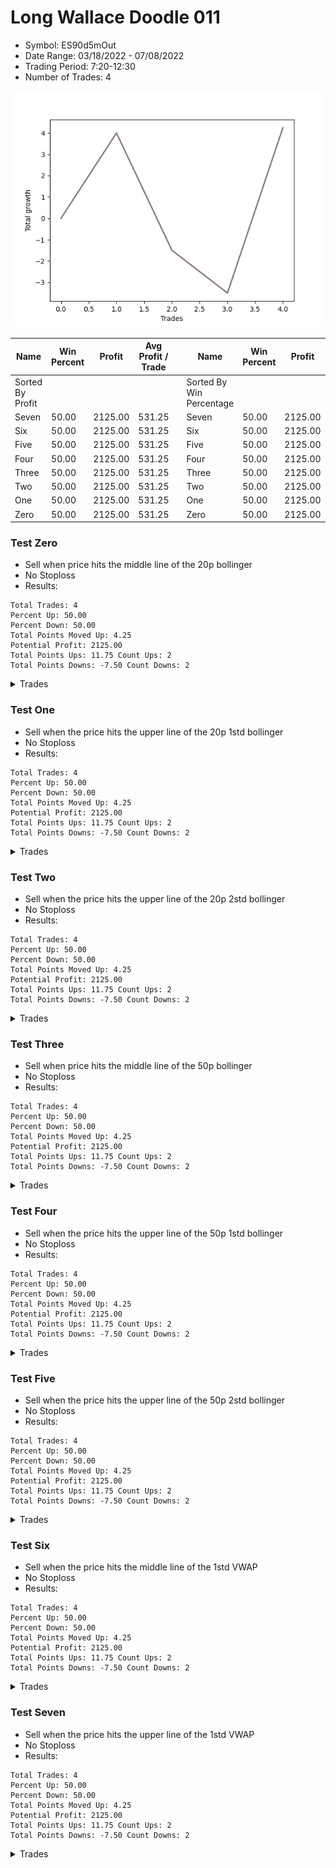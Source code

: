 # Long Wallace Doodle 011 
- Symbol: ES90d5mOut
- Date Range: 03/18/2022 - 07/08/2022
- Trading Period: 7:20-12:30
- Number of Trades: 4

![Plot](LongWallaceDoodle011ES90d5mOut.png)

| Name | Win Percent | Profit | Avg Profit / Trade |     | Name | Win Percent | Profit | Avg Profit / Trade |
| ---- | ----------- | ------ | ------------------ | --- | ---- | ----------- | ------ | ------------------ |
| Sorted By <br> Profit | | | | | Sorted By <br> Win Percentage ||||
| Seven | 50.00 | 2125.00 | 531.25 |     | Seven | 50.00 | 2125.00 | 531.25 |
| Six | 50.00 | 2125.00 | 531.25 |     | Six | 50.00 | 2125.00 | 531.25 |
| Five | 50.00 | 2125.00 | 531.25 |     | Five | 50.00 | 2125.00 | 531.25 |
| Four | 50.00 | 2125.00 | 531.25 |     | Four | 50.00 | 2125.00 | 531.25 |
| Three | 50.00 | 2125.00 | 531.25 |     | Three | 50.00 | 2125.00 | 531.25 |
| Two | 50.00 | 2125.00 | 531.25 |     | Two | 50.00 | 2125.00 | 531.25 |
| One | 50.00 | 2125.00 | 531.25 |     | One | 50.00 | 2125.00 | 531.25 |
| Zero | 50.00 | 2125.00 | 531.25 |     | Zero | 50.00 | 2125.00 | 531.25 |

### Test Zero
* Sell when price hits the middle line of the 20p bollinger
* No Stoploss
* Results:
```
Total Trades: 4
Percent Up: 50.00
Percent Down: 50.00
Total Points Moved Up: 4.25
Potential Profit: 2125.00
Total Points Ups: 11.75 Count Ups: 2
Total Points Downs: -7.50 Count Downs: 2
```

<details><summary>Trades</summary>

<code>In: 2022-04-20 11:45:00		Out: 2022-04-20 12:15:55		Total Position Time: 30:55		Total Move Up: 4.00		Total to Date: 4.00</code> <br />
<code>In: 2022-04-27 12:10:00		Out: 2022-04-27 12:40:55		Total Position Time: 30:55		Total Move Up: -5.50		Total to Date: -1.50</code> <br />
<code>In: 2022-04-27 12:25:00		Out: 2022-04-27 12:55:55		Total Position Time: 30:55		Total Move Up: -2.00		Total to Date: -3.50</code> <br />
<code>In: 2022-05-13 11:15:00		Out: 2022-05-13 11:45:55		Total Position Time: 30:55		Total Move Up: 7.75		Total to Date: 4.25</code> <br />


</details>

### Test One
* Sell when the price hits the upper line of the 20p 1std bollinger
* No Stoploss
* Results:
```
Total Trades: 4
Percent Up: 50.00
Percent Down: 50.00
Total Points Moved Up: 4.25
Potential Profit: 2125.00
Total Points Ups: 11.75 Count Ups: 2
Total Points Downs: -7.50 Count Downs: 2
```

<details><summary>Trades</summary>

<code>In: 2022-04-20 11:45:00		Out: 2022-04-20 12:15:55		Total Position Time: 30:55		Total Move Up: 4.00		Total to Date: 4.00</code> <br />
<code>In: 2022-04-27 12:10:00		Out: 2022-04-27 12:40:55		Total Position Time: 30:55		Total Move Up: -5.50		Total to Date: -1.50</code> <br />
<code>In: 2022-04-27 12:25:00		Out: 2022-04-27 12:55:55		Total Position Time: 30:55		Total Move Up: -2.00		Total to Date: -3.50</code> <br />
<code>In: 2022-05-13 11:15:00		Out: 2022-05-13 11:45:55		Total Position Time: 30:55		Total Move Up: 7.75		Total to Date: 4.25</code> <br />


</details>

### Test Two
* Sell when the price hits the upper line of the 20p 2std bollinger
* No Stoploss
* Results:
```
Total Trades: 4
Percent Up: 50.00
Percent Down: 50.00
Total Points Moved Up: 4.25
Potential Profit: 2125.00
Total Points Ups: 11.75 Count Ups: 2
Total Points Downs: -7.50 Count Downs: 2
```

<details><summary>Trades</summary>

<code>In: 2022-04-20 11:45:00		Out: 2022-04-20 12:15:55		Total Position Time: 30:55		Total Move Up: 4.00		Total to Date: 4.00</code> <br />
<code>In: 2022-04-27 12:10:00		Out: 2022-04-27 12:40:55		Total Position Time: 30:55		Total Move Up: -5.50		Total to Date: -1.50</code> <br />
<code>In: 2022-04-27 12:25:00		Out: 2022-04-27 12:55:55		Total Position Time: 30:55		Total Move Up: -2.00		Total to Date: -3.50</code> <br />
<code>In: 2022-05-13 11:15:00		Out: 2022-05-13 11:45:55		Total Position Time: 30:55		Total Move Up: 7.75		Total to Date: 4.25</code> <br />


</details>

### Test Three
* Sell when price hits the middle line of the 50p bollinger
* No Stoploss
* Results:
```
Total Trades: 4
Percent Up: 50.00
Percent Down: 50.00
Total Points Moved Up: 4.25
Potential Profit: 2125.00
Total Points Ups: 11.75 Count Ups: 2
Total Points Downs: -7.50 Count Downs: 2
```

<details><summary>Trades</summary>

<code>In: 2022-04-20 11:45:00		Out: 2022-04-20 12:15:55		Total Position Time: 30:55		Total Move Up: 4.00		Total to Date: 4.00</code> <br />
<code>In: 2022-04-27 12:10:00		Out: 2022-04-27 12:40:55		Total Position Time: 30:55		Total Move Up: -5.50		Total to Date: -1.50</code> <br />
<code>In: 2022-04-27 12:25:00		Out: 2022-04-27 12:55:55		Total Position Time: 30:55		Total Move Up: -2.00		Total to Date: -3.50</code> <br />
<code>In: 2022-05-13 11:15:00		Out: 2022-05-13 11:45:55		Total Position Time: 30:55		Total Move Up: 7.75		Total to Date: 4.25</code> <br />


</details>

### Test Four
* Sell when the price hits the upper line of the 50p 1std bollinger
* No Stoploss
* Results:
```
Total Trades: 4
Percent Up: 50.00
Percent Down: 50.00
Total Points Moved Up: 4.25
Potential Profit: 2125.00
Total Points Ups: 11.75 Count Ups: 2
Total Points Downs: -7.50 Count Downs: 2
```

<details><summary>Trades</summary>

<code>In: 2022-04-20 11:45:00		Out: 2022-04-20 12:15:55		Total Position Time: 30:55		Total Move Up: 4.00		Total to Date: 4.00</code> <br />
<code>In: 2022-04-27 12:10:00		Out: 2022-04-27 12:40:55		Total Position Time: 30:55		Total Move Up: -5.50		Total to Date: -1.50</code> <br />
<code>In: 2022-04-27 12:25:00		Out: 2022-04-27 12:55:55		Total Position Time: 30:55		Total Move Up: -2.00		Total to Date: -3.50</code> <br />
<code>In: 2022-05-13 11:15:00		Out: 2022-05-13 11:45:55		Total Position Time: 30:55		Total Move Up: 7.75		Total to Date: 4.25</code> <br />


</details>

### Test Five
* Sell when the price hits the upper line of the 50p 2std bollinger
* No Stoploss
* Results:
```
Total Trades: 4
Percent Up: 50.00
Percent Down: 50.00
Total Points Moved Up: 4.25
Potential Profit: 2125.00
Total Points Ups: 11.75 Count Ups: 2
Total Points Downs: -7.50 Count Downs: 2
```

<details><summary>Trades</summary>

<code>In: 2022-04-20 11:45:00		Out: 2022-04-20 12:15:55		Total Position Time: 30:55		Total Move Up: 4.00		Total to Date: 4.00</code> <br />
<code>In: 2022-04-27 12:10:00		Out: 2022-04-27 12:40:55		Total Position Time: 30:55		Total Move Up: -5.50		Total to Date: -1.50</code> <br />
<code>In: 2022-04-27 12:25:00		Out: 2022-04-27 12:55:55		Total Position Time: 30:55		Total Move Up: -2.00		Total to Date: -3.50</code> <br />
<code>In: 2022-05-13 11:15:00		Out: 2022-05-13 11:45:55		Total Position Time: 30:55		Total Move Up: 7.75		Total to Date: 4.25</code> <br />


</details>

### Test Six
* Sell when the price hits the middle line of the 1std VWAP
* No Stoploss
* Results:
```
Total Trades: 4
Percent Up: 50.00
Percent Down: 50.00
Total Points Moved Up: 4.25
Potential Profit: 2125.00
Total Points Ups: 11.75 Count Ups: 2
Total Points Downs: -7.50 Count Downs: 2
```

<details><summary>Trades</summary>

<code>In: 2022-04-20 11:45:00		Out: 2022-04-20 12:15:55		Total Position Time: 30:55		Total Move Up: 4.00		Total to Date: 4.00</code> <br />
<code>In: 2022-04-27 12:10:00		Out: 2022-04-27 12:40:55		Total Position Time: 30:55		Total Move Up: -5.50		Total to Date: -1.50</code> <br />
<code>In: 2022-04-27 12:25:00		Out: 2022-04-27 12:55:55		Total Position Time: 30:55		Total Move Up: -2.00		Total to Date: -3.50</code> <br />
<code>In: 2022-05-13 11:15:00		Out: 2022-05-13 11:45:55		Total Position Time: 30:55		Total Move Up: 7.75		Total to Date: 4.25</code> <br />


</details>

### Test Seven
* Sell when the price hits the upper line of the 1std VWAP
* No Stoploss
* Results:
```
Total Trades: 4
Percent Up: 50.00
Percent Down: 50.00
Total Points Moved Up: 4.25
Potential Profit: 2125.00
Total Points Ups: 11.75 Count Ups: 2
Total Points Downs: -7.50 Count Downs: 2
```

<details><summary>Trades</summary>

<code>In: 2022-04-20 11:45:00		Out: 2022-04-20 12:15:55		Total Position Time: 30:55		Total Move Up: 4.00		Total to Date: 4.00</code> <br />
<code>In: 2022-04-27 12:10:00		Out: 2022-04-27 12:40:55		Total Position Time: 30:55		Total Move Up: -5.50		Total to Date: -1.50</code> <br />
<code>In: 2022-04-27 12:25:00		Out: 2022-04-27 12:55:55		Total Position Time: 30:55		Total Move Up: -2.00		Total to Date: -3.50</code> <br />
<code>In: 2022-05-13 11:15:00		Out: 2022-05-13 11:45:55		Total Position Time: 30:55		Total Move Up: 7.75		Total to Date: 4.25</code> <br />


</details>